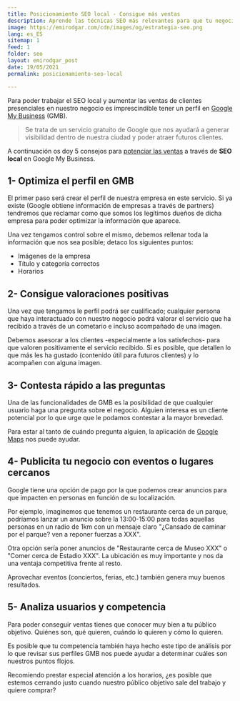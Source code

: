```yaml
---
title: Posicionamiento SEO local - Consigue más ventas
description: Aprende las técnicas SEO más relevantes para que tu negocio consiga aumentar las ventas con clientes locales
image: https://emirodgar.com/cdn/images/og/estrategia-seo.png
lang: es_ES
sitemap: 1
feed: 1
folder: seo
layout: emirodgar_post
date: 19/05/2021
permalink: posicionamiento-seo-local

---
```


Para poder trabajar el SEO local y aumentar las ventas de clientes presenciales en nuestro negocio es imprescindible tener un perfil en [Google My Business](https://www.google.com/intl/es_es/business/) (GMB).

> Se trata de un servicio gratuito de Google que nos ayudará a generar visibilidad dentro de nuestra ciudad y poder atraer futuros clientes.

A continuación os doy 5 consejos para [potenciar las ventas](casos-exito-seo) a través de **SEO local** en Google My Business.

## 1- Optimiza el perfil en GMB

El primer paso será crear el perfil de nuestra empresa en este servicio. Si ya existe (Google obtiene información de empresas a través de partners) tendremos que reclamar como que somos los legítimos dueños de dicha empresa para poder optimizar la información que aparece.

Una vez tengamos control sobre el mismo, debemos rellenar toda la información que nos sea posible; detaco los siguientes puntos:

- Imágenes de la empresa
- Título y categoría correctos
- Horarios

## 2- Consigue valoraciones positivas

Una vez que tengamos le perfil podrá ser cualificado; cualquier persona que haya interactuado con nuestro negocio podrá valorar el servicio que ha recibido a través de un cometario e incluso acompañado de una imagen.

Debemos asesorar a los clientes -especialmente a los satisfechos- para que valoren positivamente el servicio recibido. Si es posible, que detallen lo que más les ha gustado (contenido útil para futuros clientes) y lo acompañen con alguna imagen.

## 3- Contesta rápido a las preguntas

Una de las funcionalidades de GMB es la posibilidad de que cualquier usuario haga una pregunta sobre el negocio. Alguien interesa es un cliente potencial por lo que urge que le podamos contestar a la mayor brevedad.

Para estar al tanto de cuándo pregunta alguien, la aplicación de [Google Maps](https://support.google.com/maps/answer/6139433?hl=en) nos puede ayudar.

## 4- Publicita tu negocio con eventos o lugares cercanos

Google tiene una opción de pago por la que podemos crear anuncios para que impacten en personas en función de su localización.

Por ejemplo, imaginemos que tenemos un restaurante cerca de un parque, podríamos lanzar un anuncio sobre la 13:00-15:00 para todas aquellas personas en un radio de 1km con un mensaje claro "¿Cansado de caminar por el parque? ven a reponer fuerzas a XXX".

Otra opción sería poner anuncios de "Restaurante cerca de Museo XXX" o "Comer cerca de Estadio XXX". La ubicación es muy importante y nos da una ventaja competitiva frente al resto.

Aprovechar eventos (conciertos, ferias, etc.) también genera muy buenos resultados.

## 5- Analiza usuarios y competencia

Para poder conseguir ventas tienes que conocer muy bien a tu público objetivo. Quiénes son, qué quieren, cuándo lo quieren y cómo lo quieren.

Es posible que tu competencia también haya hecho este tipo de análisis por lo que revisar sus perfiles GMB nos puede ayudar a determinar cuáles son nuestros puntos flojos. 

Recomiendo prestar especial atención a los horarios, ¿es posible que estemos cerrando justo cuando nuestro público objetivo sale del trabajo y quiere comprar?
<!--stackedit_data:
eyJoaXN0b3J5IjpbMTIxNTk5MzQ4NywtNjI5MDEyNzEyLDc0ND
I1MzY2XX0=
-->